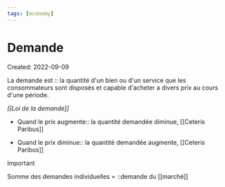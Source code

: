 ```yaml
---
tags: [economy] 
---
```


# Demande

Created: 2022-09-09

La demande est :: la quantité d'un bien ou d'un service que les consommateurs sont disposés et capable d'acheter a divers prix au cours d'une période.
<!--SR:!2023-03-07,10,270-->


*[[Loi de la demande]]*
- Quand le prix augmente:: la quantité demandée diminue, [[Ceteris Paribus]]
<!--SR:!2023-03-14,17,290-->

- Quand le prix diminue:: la quantité demandée augmente, [[Ceteris Paribus]]
<!--SR:!2023-02-27,4,274-->


> [!important]
> Somme des demandes individuelles = ::demande du [[marché]]
<!--SR:!2023-03-01,4,276-->

